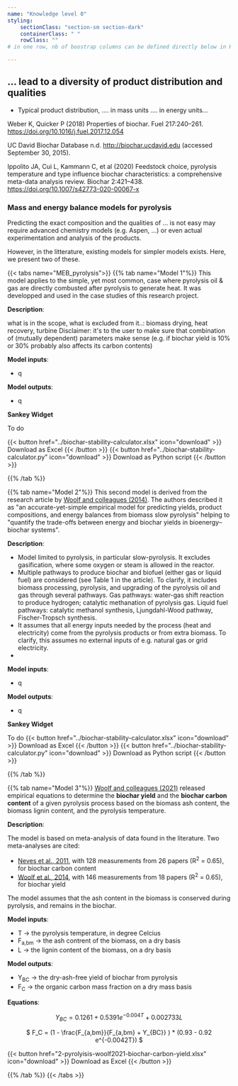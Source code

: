 ```yaml
---
name: "Knowledge level 0"
styling:
    sectionClass: "section-sm section-dark"
    containerClass: " "
    rowClass: ""
# in one row, nb of boostrap columns can be defined directly below in HTML

---
```


<div class="col-md-10 text-left">

## **... lead to a diversity of product distribution and qualities**
</div>
<div class="col-md-2">
</div>

<div class="col-md-4 text-left">

- Typical product distribution, .... in mass units .... in energy units...

Weber K, Quicker P (2018) Properties of biochar. Fuel 217:240–261. https://doi.org/10.1016/j.fuel.2017.12.054

UC David Biochar Database n.d. http://biochar.ucdavid.edu (accessed September
30, 2015).

Ippolito JA, Cui L, Kammann C, et al (2020) Feedstock choice, pyrolysis temperature and type influence biochar characteristics: a comprehensive meta-data analysis review. Biochar 2:421–438. https://doi.org/10.1007/s42773-020-00067-x

### **Mass and energy balance models for pyrolysis**
Predicting the exact composition and the qualities of ... is not easy may require advanced chemistry models (e.g. Aspen, ...) or even actual experimentation and analysis of the products.

However, in the litterature, existing models for simpler models exists. Here, we present two of these. 
</div>

<div class="col-md-8 text-left">
{{< tabs name="MEB_pyrolysis">}}
  {{% tab name="Model 1"%}}
  This model applies to the simple, yet most common, case where pyrolysis oil & gas are directly combusted after pyrolysis to generate heat. It was developped and used in the case studies of this research project.

  **Description**:
  
  what is in the scope, what is excluded from it..: biomass drying, heat recovery, turbine
  Disclaimer: it's to the user to make sure that combination of (mutually dependent) parameters make sense (e.g. if biochar yield is 10% or 30% probably also affects its carbon contents)

  **Model inputs**:
  - q
  
  **Model outputs**: 
  - q


  **Sankey Widget**
  
  To do 

  {{< button href="../biochar-stability-calculator.xlsx" icon="download" >}} Download as Excel {{< /button >}}
  {{< button href="../biochar-stability-calculator.py" icon="download" >}} Download as Python script {{< /button >}}

  {{% /tab %}}


  {{% tab name="Model 2"%}}
  This second model is derived from the research article by [Woolf and colleagues (2014)](https://pubs.acs.org/doi/10.1021/es500474q). The authors described it as "an  accurate-yet-simple empirical model for predicting yields, product compositions, and energy balances from biomass slow pyrolysis" helping to "quantify the trade-offs between energy and biochar yields in bioenergy–biochar systems".

  **Description**:

- Model limited to pyrolysis, in particular slow-pyrolysis. It excludes gasification, where some oxygen or steam is allowed in the reactor.
- Multiple pathways to produce biochar and biofuel (either gas or liquid fuel) are considered (see Table 1 in the article). To clarify, it includes biomass processing, pyrolysis, and upgrading of the pyrolysis oil and gas through several pathways. Gas pathways: water-gas shift reaction to produce hydrogen; catalytic methanation of pyrolysis gas. Liquid fuel pathways: catalytic methanol synthesis, Ljungdahl-Wood pathway, Fischer-Tropsch synthesis. 
- It assumes that all energy inputs needed by the process (heat and electricity) come from the pyrolysis products or from extra biomass. To clarify, this assumes no external inputs of e.g. natural gas or grid electricity.
- 

  **Model inputs**:
  - q
  
  **Model outputs**: 
  - q



  **Sankey Widget**
  
  To do 
  {{< button href="../biochar-stability-calculator.xlsx" icon="download" >}} Download as Excel {{< /button >}}
  {{< button href="../biochar-stability-calculator.py" icon="download" >}} Download as Python script {{< /button >}}

  {{% /tab %}}

  {{% tab name="Model 3"%}}
  [Woolf and colleagues (2021)](https://pubs.acs.org/doi/10.1021/acs.est.1c02425) released empirical equations to determine the **biochar yield** and the **biochar carbon content** of a given pyrolysis process based on the biomass ash content, the biomass lignin content, and the pyrolysis temperature.

  **Description**:

  The model is based on meta-analysis of data found in the literature. Two meta-analyses are cited:
  - [Neves et al., 2011](https://doi.org/10.1016/j.pecs.2011.01.001), with 128 measurements from 26 papers (R<sup>2</sup> = 0.65), for biochar carbon content
  - [Woolf et al., 2014](https://pubs.acs.org/doi/10.1021/es500474q), with 146 measurements from 18 papers (R<sup>2</sup> = 0.65), for biochar yield

  The model assumes that the ash content in the biomass is conserved during pyrolysis, and remains in the biochar.

<sub></sub>
<sup></sup>
  **Model inputs**:
  - T &rarr; the pyrolysis temperature, in degree Celcius
  - F<sub>a,bm</sub> &rarr;  the ash contrent of the biomass, on a dry basis
  - L &rarr; the lignin content of the biomass, on a dry basis
  
  **Model outputs**: 
  - Y<sub>BC</sub> &rarr; the dry-ash-free yield of biochar from pyrolysis
  - F<sub>C</sub> &rarr; the organic carbon mass fraction on a dry mass basis

  **Equations**:

  <span style="text-align:center">

 <!--
    *Y<sub>BC</sub>* = 0.1261 + 0.5391 e<sup>-0.004*T*</sup> + 0.002733*L*

    *F<sub>C</sub>* = (1- (F<sub>a,bm</sub>) / (F<sub>a,bm</sub> + Y<sub>BC</sub>) ) * (0.93 - 0.92 e<sup>-0.0042*T*</sup> >
 -->

  $$ Y_{BC} = 0.1261 + 0.5391 e^{-0.004T} + 0.002733L $$

  $ F_C = (1 - \frac{F_{a,bm}}{F_{a,bm} + Y_{BC}} ) * (0.93 - 0.92 e^{-0.0042T}) $

  </span>

  <!--
  **Plotly 2D graph with 3rd param as slider**
   -->

  {{< button href="2-pyrolyisis-woolf2021-biochar-carbon-yield.xlsx" icon="download" >}} Download as Excel {{< /button >}}

  {{% /tab %}}
{{< /tabs >}}

</div>
